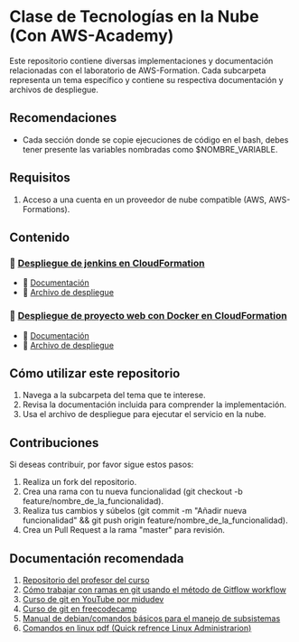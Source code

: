 # Clase de Tecnologías en la Nube (Con AWS-Academy)

Este repositorio contiene diversas implementaciones y documentación relacionadas con el laboratorio de AWS-Formation. Cada subcarpeta representa un tema específico y contiene su respectiva documentación y archivos de despliegue.

## Recomendaciones

- Cada sección donde se copie ejecuciones de código en el bash, debes tener presente las variables nombradas como $NOMBRE_VARIABLE.

## Requisitos

1. Acceso a una cuenta en un proveedor de nube compatible (AWS, AWS-Formations).

## Contenido

### 📂 [Despliegue de jenkins en CloudFormation](./Jenkins_CloudFormations)

- 📄 [Documentación](./Jenkins_CloudFormations/doc.md)
- 🚀 [Archivo de despliegue](./Jenkins_CloudFormations/deployment.yaml)

### 📂 [Despliegue de proyecto web con Docker en CloudFormation](./PERT-solver_CloudFormations)

- 📄 [Documentación](./PERT-solver_CloudFormations/doc.md)
- 🚀 [Archivo de despliegue](./PERT-solver_CloudFormations/deployment.yaml)

## Cómo utilizar este repositorio

1. Navega a la subcarpeta del tema que te interese.
2. Revisa la documentación incluida para comprender la implementación.
3. Usa el archivo de despliegue para ejecutar el servicio en la nube.

## Contribuciones

Si deseas contribuir, por favor sigue estos pasos:

1. Realiza un fork del repositorio.
2. Crea una rama con tu nueva funcionalidad (git checkout -b feature/nombre_de_la_funcionalidad).
3. Realiza tus cambios y súbelos (git commit -m "Añadir nueva funcionalidad" && git push origin feature/nombre_de_la_funcionalidad).
4. Crea un Pull Request a la rama "master" para revisión.

## Documentación recomendada

1. [Repositorio del profesor del curso](https://github.com/cesarpalacios)
2. [Cómo trabajar con ramas en git usando el método de Gitflow workflow](https://www.atlassian.com/git/tutorials/comparing-workflows/gitflow-workflow)
3. [Curso de git en YouTube por midudev](https://www.youtube.com/watch?v=niPExbK8lSw&t=358s&ab_channel=midulive)
4. [Curso de git en freecodecamp](https://www.freecodecamp.org/espanol/news/aprende-git-y-github-curso-desde-cero/)
5. [Manual de debian/comandos básicos para el manejo de subsistemas](https://www.debian.org/doc/manuals/debian-reference/debian-reference.es.pdf)
6. [Comandos en linux pdf (Quick refrence Linux Administrarion)](./Documentos%20de%20referencia/Linux%20Administration.pdf)
